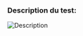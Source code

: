### Description du test:
<img src="http://drive.google.com/uc?export=view&id=1ZZyP6IJtqS8830iPtWejNrGKAPGOQkea" alt="Description">
